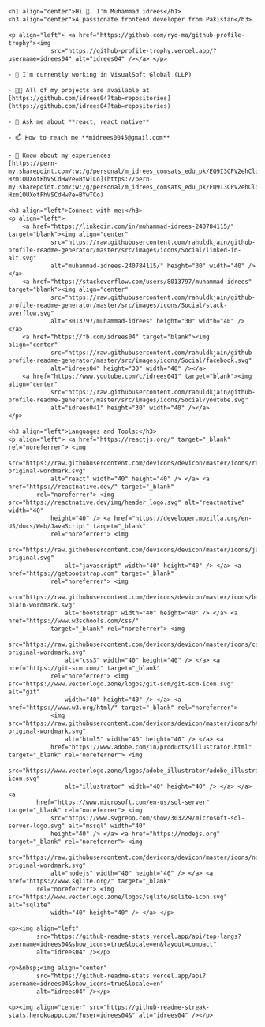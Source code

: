 
    <h1 align="center">Hi 👋, I'm Muhammad idrees</h1>
    <h3 align="center">A passionate frontend developer from Pakistan</h3>

    <p align="left"> <a href="https://github.com/ryo-ma/github-profile-trophy"><img
                src="https://github-profile-trophy.vercel.app/?username=idrees04" alt="idrees04" /></a> </p>

    - 🔭 I’m currently working in VisualSoft Global (LLP)

    - 👨‍💻 All of my projects are available at
    [https://github.com/idrees04?tab=repositories](https://github.com/idrees04?tab=repositories)

    - 💬 Ask me about **react, react native**

    - 📫 How to reach me **midrees0045@gmail.com**

    - 📄 Know about my experiences
    [https://pern-my.sharepoint.com/:w:/g/personal/m_idrees_comsats_edu_pk/EQ9I3CPV2ehClqL92dfZGMYBdnS3-Hzm1OUXotFhVSCdHw?e=BYwTCo](https://pern-my.sharepoint.com/:w:/g/personal/m_idrees_comsats_edu_pk/EQ9I3CPV2ehClqL92dfZGMYBdnS3-Hzm1OUXotFhVSCdHw?e=BYwTCo)

    <h3 align="left">Connect with me:</h3>
    <p align="left">
        <a href="https://linkedin.com/in/muhammad-idrees-240784115/" target="blank"><img align="center"
                src="https://raw.githubusercontent.com/rahuldkjain/github-profile-readme-generator/master/src/images/icons/Social/linked-in-alt.svg"
                alt="muhammad-idrees-240784115/" height="30" width="40" /></a>
        <a href="https://stackoverflow.com/users/8013797/muhammad-idrees" target="blank"><img align="center"
                src="https://raw.githubusercontent.com/rahuldkjain/github-profile-readme-generator/master/src/images/icons/Social/stack-overflow.svg"
                alt="8013797/muhammad-idrees" height="30" width="40" /></a>
        <a href="https://fb.com/idrees04" target="blank"><img align="center"
                src="https://raw.githubusercontent.com/rahuldkjain/github-profile-readme-generator/master/src/images/icons/Social/facebook.svg"
                alt="idrees04" height="30" width="40" /></a>
        <a href="https://www.youtube.com/c/idrees041" target="blank"><img align="center"
                src="https://raw.githubusercontent.com/rahuldkjain/github-profile-readme-generator/master/src/images/icons/Social/youtube.svg"
                alt="idrees041" height="30" width="40" /></a>
    </p>

    <h3 align="left">Languages and Tools:</h3>
    <p align="left"> <a href="https://reactjs.org/" target="_blank" rel="noreferrer"> <img
                src="https://raw.githubusercontent.com/devicons/devicon/master/icons/react/react-original-wordmark.svg"
                alt="react" width="40" height="40" /> </a> <a href="https://reactnative.dev/" target="_blank"
            rel="noreferrer"> <img src="https://reactnative.dev/img/header_logo.svg" alt="reactnative" width="40"
                height="40" /> <a href="https://developer.mozilla.org/en-US/docs/Web/JavaScript" target="_blank"
                rel="noreferrer"> <img
                    src="https://raw.githubusercontent.com/devicons/devicon/master/icons/javascript/javascript-original.svg"
                    alt="javascript" width="40" height="40" /> </a> <a href="https://getbootstrap.com" target="_blank"
                rel="noreferrer"> <img
                    src="https://raw.githubusercontent.com/devicons/devicon/master/icons/bootstrap/bootstrap-plain-wordmark.svg"
                    alt="bootstrap" width="40" height="40" /> </a> <a href="https://www.w3schools.com/css/"
                target="_blank" rel="noreferrer"> <img
                    src="https://raw.githubusercontent.com/devicons/devicon/master/icons/css3/css3-original-wordmark.svg"
                    alt="css3" width="40" height="40" /> </a> <a href="https://git-scm.com/" target="_blank"
                rel="noreferrer"> <img src="https://www.vectorlogo.zone/logos/git-scm/git-scm-icon.svg" alt="git"
                    width="40" height="40" /> </a> <a href="https://www.w3.org/html/" target="_blank" rel="noreferrer">
                <img src="https://raw.githubusercontent.com/devicons/devicon/master/icons/html5/html5-original-wordmark.svg"
                    alt="html5" width="40" height="40" /> </a> <a
                href="https://www.adobe.com/in/products/illustrator.html" target="_blank" rel="noreferrer"> <img
                    src="https://www.vectorlogo.zone/logos/adobe_illustrator/adobe_illustrator-icon.svg"
                    alt="illustrator" width="40" height="40" /> </a> </a> <a
            href="https://www.microsoft.com/en-us/sql-server" target="_blank" rel="noreferrer"> <img
                src="https://www.svgrepo.com/show/303229/microsoft-sql-server-logo.svg" alt="mssql" width="40"
                height="40" /> </a> <a href="https://nodejs.org" target="_blank" rel="noreferrer"> <img
                src="https://raw.githubusercontent.com/devicons/devicon/master/icons/nodejs/nodejs-original-wordmark.svg"
                alt="nodejs" width="40" height="40" /> </a> <a href="https://www.sqlite.org/" target="_blank"
            rel="noreferrer"> <img src="https://www.vectorlogo.zone/logos/sqlite/sqlite-icon.svg" alt="sqlite"
                width="40" height="40" /> </a> </p>

    <p><img align="left"
            src="https://github-readme-stats.vercel.app/api/top-langs?username=idrees04&show_icons=true&locale=en&layout=compact"
            alt="idrees04" /></p>

    <p>&nbsp;<img align="center"
            src="https://github-readme-stats.vercel.app/api?username=idrees04&show_icons=true&locale=en"
            alt="idrees04" /></p>

    <p><img align="center" src="https://github-readme-streak-stats.herokuapp.com/?user=idrees04&" alt="idrees04" /></p>



